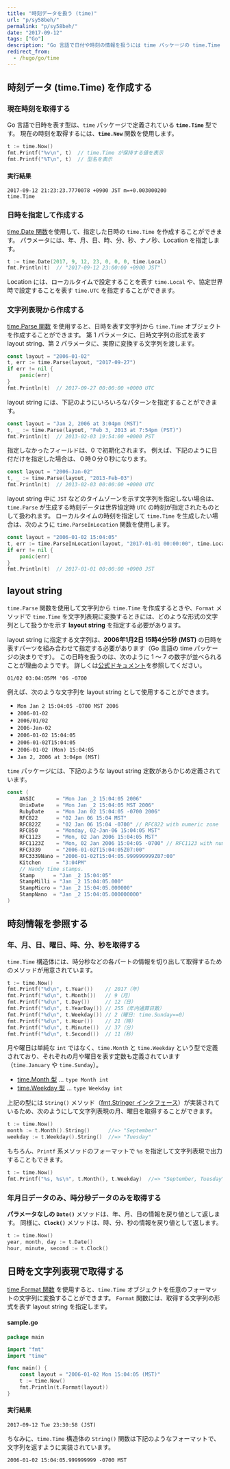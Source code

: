 ```yaml
---
title: "時刻データを扱う (time)"
url: "p/sy58beh/"
permalink: "p/sy58beh/"
date: "2017-09-12"
tags: ["Go"]
description: "Go 言語で日付や時刻の情報を扱うには time パッケージの time.Time 型を使用します。"
redirect_from:
  - /hugo/go/time
---
```


時刻データ (time.Time) を作成する
----

### 現在時刻を取得する

Go 言語で日時を表す型は、`time` パッケージで定義されている __`time.Time`__ 型です。
現在の時刻を取得するには、__`time.Now`__ 関数を使用します。

```go
t := time.Now()
fmt.Printf("%v\n", t)  // time.Time が保持する値を表示
fmt.Printf("%T\n", t)  // 型名を表示
```

#### 実行結果

```
2017-09-12 21:23:23.7770078 +0900 JST m=+0.003000200
time.Time
```


### 日時を指定して作成する

[time.Date 関数](https://golang.org/pkg/time/#Date)を使用して、指定した日時の `time.Time` を作成することができます。
パラメータには、年、月、日、時、分、秒、ナノ秒、Location を指定します。

```go
t := time.Date(2017, 9, 12, 23, 0, 0, 0, time.Local)
fmt.Println(t)  // "2017-09-12 23:00:00 +0900 JST"
```

Location には、ローカルタイムで設定することを表す `time.Local` や、協定世界時で設定することを表す `time.UTC` を指定することができます。


### 文字列表現から作成する

[time.Parse 関数](https://golang.org/pkg/time/#Parse) を使用すると、日時を表す文字列から `time.Time` オブジェクトを作成することができます。
第 1 パラメータに、日時文字列の形式を表す layout string、第 2 パラメータに、実際に変換する文字列を渡します。

```go
const layout = "2006-01-02"
t, err := time.Parse(layout, "2017-09-27")
if err != nil {
	panic(err)
}
fmt.Println(t)  // 2017-09-27 00:00:00 +0000 UTC
```

layout string には、下記のようにいろいろなパターンを指定することができます。

```go
const layout = "Jan 2, 2006 at 3:04pm (MST)"
t, _ := time.Parse(layout, "Feb 3, 2013 at 7:54pm (PST)")
fmt.Println(t)  // 2013-02-03 19:54:00 +0000 PST
```

指定しなかったフィールドは、0 で初期化されます。
例えば、下記のように日付だけを指定した場合は、０時０分０秒になります。

```go
const layout = "2006-Jan-02"
t, _ := time.Parse(layout, "2013-Feb-03")
fmt.Println(t)  // 2013-02-03 00:00:00 +0000 UTC
```

layout string 中に `JST` などのタイムゾーンを示す文字列を指定しない場合は、`time.Parse` が生成する時刻データは世界協定時 `UTC` の時刻が指定されたものとして扱われます。
ローカルタイムの時刻を指定して `time.Time` を生成したい場合は、次のように `time.ParseInLocation` 関数を使用します。

```go
const layout = "2006-01-02 15:04:05"
t, err := time.ParseInLocation(layout, "2017-01-01 00:00:00", time.Local)
if err != nil {
	panic(err)
}
fmt.Println(t)  // 2017-01-01 00:00:00 +0900 JST
```


layout string
----

`time.Parse` 関数を使用して文字列から `time.Time` を作成するときや、`Format` メソッドで `time.Time` を文字列表現に変換するときには、どのような形式の文字列として扱うかを示す **layout string** を指定する必要があります。

layout string に指定する文字列は、**2006年1月2日 15時4分5秒 (MST)** の日時を表すパーツを組み合わせて指定する必要があります（Go 言語の time パッケージの決まりです）。
この日時を扱うのは、次のように 1 ～ 7 の数字が並べられることが理由のようです。
詳しくは[公式ドキュメント](https://golang.org/pkg/time/#pkg-constants)を参照してください。

```
01/02 03:04:05PM '06 -0700
```

例えば、次のような文字列を layout string として使用することができます。

- `Mon Jan 2 15:04:05 -0700 MST 2006`
- `2006-01-02`
- `2006/01/02`
- `2006-Jan-02`
- `2006-01-02 15:04:05`
- `2006-01-02T15:04:05`
- `2006-01-02 (Mon) 15:04:05`
- `Jan 2, 2006 at 3:04pm (MST)`

`time` パッケージには、下記のような layout string 定数があらかじめ定義されています。

```go
const (
	ANSIC       = "Mon Jan _2 15:04:05 2006"
	UnixDate    = "Mon Jan _2 15:04:05 MST 2006"
	RubyDate    = "Mon Jan 02 15:04:05 -0700 2006"
	RFC822      = "02 Jan 06 15:04 MST"
	RFC822Z     = "02 Jan 06 15:04 -0700" // RFC822 with numeric zone
	RFC850      = "Monday, 02-Jan-06 15:04:05 MST"
	RFC1123     = "Mon, 02 Jan 2006 15:04:05 MST"
	RFC1123Z    = "Mon, 02 Jan 2006 15:04:05 -0700" // RFC1123 with numeric zone
	RFC3339     = "2006-01-02T15:04:05Z07:00"
	RFC3339Nano = "2006-01-02T15:04:05.999999999Z07:00"
	Kitchen     = "3:04PM"
	// Handy time stamps.
	Stamp      = "Jan _2 15:04:05"
	StampMilli = "Jan _2 15:04:05.000"
	StampMicro = "Jan _2 15:04:05.000000"
	StampNano  = "Jan _2 15:04:05.000000000"
)
```


時刻情報を参照する
----

### 年、月、日、曜日、時、分、秒を取得する

`time.Time` 構造体には、時分秒などの各パートの情報を切り出して取得するためのメソッドが用意されています。

```go
t := time.Now()
fmt.Printf("%d\n", t.Year())    // 2017（年）
fmt.Printf("%d\n", t.Month())   // 9（月）
fmt.Printf("%d\n", t.Day())     // 12（日）
fmt.Printf("%d\n", t.YearDay()) // 255（年内通算日数）
fmt.Printf("%d\n", t.Weekday()) // 2（曜日: time.Sunday==0）
fmt.Printf("%d\n", t.Hour())    // 21（時）
fmt.Printf("%d\n", t.Minute())  // 37（分）
fmt.Printf("%d\n", t.Second())  // 11（秒）
```

月や曜日は単純な `int` ではなく、`time.Month` と `time.Weekday` という型で定義されており、それぞれの月や曜日を表す定数も定義されています（`time.January` や `time.Sunday`）。

- [time.Month 型](https://golang.org/pkg/time/#Month) ... `type Month int`
- [time.Weekday 型](https://golang.org/pkg/time/#Weekday) ... `type Weekday int`

上記の型には `String()` メソッド（[fmt.Stringer インタフェース](https://pkg.go.dev/fmt#Stringer)）が実装されているため、次のようにして文字列表現の月、曜日を取得することができます。

```go
t := time.Now()
month := t.Month().String()      //=> "September"
weekday := t.Weekday().String()  //=> "Tuesday"
```

もちろん、`Printf` 系メソッドのフォーマットで `%s` を指定して文字列表現で出力することもできます。

```go
t := time.Now()
fmt.Printf("%s, %s\n", t.Month(), t.Weekday)  //=> "September, Tuesday"
```

### 年月日データのみ、時分秒データのみを取得する

__パラメータなしの `Date()`__ メソッドは、年、月、日の情報を戻り値として返します。
同様に、__`Clock()`__ メソッドは、時、分、秒の情報を戻り値として返します。

```go
t := time.Now()
year, month, day := t.Date()
hour, minute, second := t.Clock()
```


日時を文字列表現で取得する
----

[time.Format 関数](https://golang.org/pkg/time/#Time.Format) を使用すると、`time.Time` オブジェクトを任意のフォーマットの文字列に変換することができます。
`Format` 関数には、取得する文字列の形式を表す layout string を指定します。

#### sample.go

```go
package main

import "fmt"
import "time"

func main() {
	const layout = "2006-01-02 Mon 15:04:05 (MST)"
	t := time.Now()
	fmt.Println(t.Format(layout))
}
```

#### 実行結果

```
2017-09-12 Tue 23:30:58 (JST)
```

ちなみに、`time.Time` 構造体の `String()` 関数は下記のようなフォーマットで、文字列を返すように実装されています。

```
2006-01-02 15:04:05.999999999 -0700 MST
```

